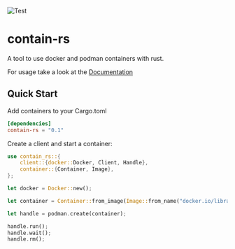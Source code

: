 ![Test](https://github.com/reenigneEsrever92/contain-rs/actions/workflows/rust.yml/badge.svg)

# contain-rs

A tool to use docker and podman containers with rust.

For usage take a look at the [Documentation](https://docs.rs/contain-rs/0.1.3/contain_rs/)

## Quick Start

Add containers to your Cargo.toml

```toml
[dependencies]
contain-rs = "0.1"
```

Create a client and start a container:

```rust
use contain_rs::{
    client::{docker::Docker, Client, Handle},
    container::{Container, Image},
};

let docker = Docker::new();

let container = Container::from_image(Image::from_name("docker.io/library/nginx"));

let handle = podman.create(container);

handle.run();
handle.wait();
handle.rm();
```
